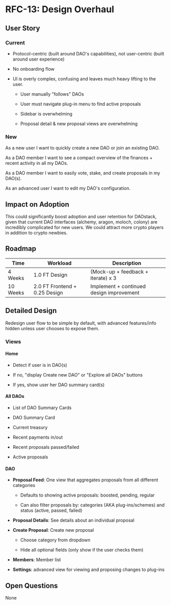# RFC-13: Design Overhaul

## User Story

### Current

-   Protocol-centric (built around DAO's capabilities), not user-centric (built around user experience)

-   No onboarding flow

-   UI is overly complex, confusing and leaves much heavy lifting to the user.

    -   User manually "follows" DAOs

    -   User must navigate plug-in menu to find active proposals

    -   Sidebar is overwhelming

    -   Proposal detail & new proposal views are overwhelming

### New

As a new user I want to quickly create a new DAO or join an existing DAO.

As a DAO member I want to see a compact overview of the finances +
recent activity in all my DAOs.

As a DAO member I want to easily vote, stake, and create proposals in my
DAO(s).

As an advanced user I want to edit my DAO's configuration.

## Impact on Adoption

This could significantly boost adoption and user retention for DAOstack,
given that current DAO interfaces (alchemy, aragon, moloch, colony) are
incredibly complicated for new users. We could attract more crypto
players in addition to crypto newbies.

## Roadmap

| Time | Workload | Description |
|-|-|-|
| 4 Weeks | 1.0 FT Design | (Mock-up + feedback + iterate) x 3 |
| 10 Weeks | 2.0 FT Frontend + 0.25 Design | Implement + continued design improvement |

## Detailed Design

Redesign user flow to be simple by default, with advanced features/info hidden unless user chooses to expose them.

### Views

#### Home

-   Detect if user is in DAO(s)

  -   If no, "display Create new DAO" or "Explore all DAOs" buttons

  -   If yes, show user her DAO summary card(s)

#### All DAOs

-   List of DAO Summary Cards

-   DAO Summary Card

  -   Current treasury

  -   Recent payments in/out

  -   Recent proposals passed/failed

  -   Active proposals

#### DAO

-   **Proposal Feed**: One view that aggregates proposals from all different categories

    -   Defaults to showing active proposals: boosted, pending, regular

    -   Can also filter proposals by: categories (AKA plug-ins/schemes) and status (active, passed, failed)

-   **Proposal Details**: See details about an individual proposal

-   **Create Proposal**: Create new proposal

    -   Choose category from dropdown

    -   Hide all optional fields (only show if the user checks them)

- **Members**: Member list

- **Settings**: advanced view for viewing and proposing changes to plug-ins

## Open Questions

None